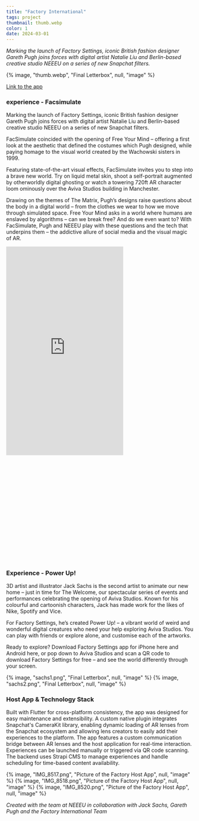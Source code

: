 ```yaml
---
title: "Factory International"
tags: project
thumbnail: thumb.webp
color: 1
date: 2024-03-01
---
```


*Marking the launch of Factory Settings, iconic British fashion designer Gareth Pugh joins forces with digital artist Natalie Liu and Berlin-based creative studio NEEEU on a series of new Snapchat filters.*

<span class="more"></span>

{% image, "thumb.webp", "Final Letterbox", null, "image" %}

[Link to the app](https://factoryinternational.org/whats-on/factory-settings/)

### experience - Facsimulate

Marking the launch of Factory Settings, iconic British fashion designer Gareth Pugh joins forces with digital artist Natalie Liu and Berlin-based creative studio NEEEU on a series of new Snapchat filters.

FacSimulate coincided with the opening of Free Your Mind – offering a first look at the aesthetic that defined the costumes which Pugh designed, while paying homage to the visual world created by the Wachowski sisters in 1999.

Featuring state-of-the-art visual effects, FacSimulate invites you to step into a brave new world. Try on liquid metal skin, shoot a self-portrait augmented by otherworldly digital ghosting or watch a towering 720ft AR character loom ominously over the Aviva Studios building in Manchester.

Drawing on the themes of The Matrix, Pugh’s designs raise questions about the body in a digital world – from the clothes we wear to how we move through simulated space. Free Your Mind asks in a world where humans are enslaved by algorithms – can we break free? And do we even want to? With FacSimulate, Pugh and NEEEU play with these questions and the tech that underpins them – the addictive allure of social media and the visual magic of AR.

<div class="iframe-with-asp" style="padding-bottom: 56%;">
  <iframe width="315" height="560"
    src="https://www.youtube.com/embed/IXV6oP9jZj8"
    title="YouTube video player"
    frameborder="0"
    allow="accelerometer; autoplay; clipboard-write; encrypted-media; gyroscope; picture-in-picture; web-share"
    allowfullscreen></iframe>
</div>


### Experience - Power Up!

3D artist and illustrator Jack Sachs is the second artist to animate our new home – just in time for The Welcome, our spectacular series of events and performances celebrating the opening of Aviva Studios. Known for his colourful and cartoonish characters, Jack has made work for the likes of Nike, Spotify and Vice.

For Factory Settings, he’s created Power Up! – a vibrant world of weird and wonderful digital creatures who need your help exploring Aviva Studios. You can play with friends or explore alone, and customise each of the artworks.

Ready to explore? Download Factory Settings app for iPhone here and Android here, or pop down to Aviva Studios and scan a QR code to download Factory Settings for free – and see the world differently through your screen.

<div class="gallery">
  {% image, "sachs1.png", "Final Letterbox", null, "image" %}
  {% image, "sachs2.png", "Final Letterbox", null, "image" %}
</div>

### Host App & Technology Stack

Built with Flutter for cross-platform consistency, the app was designed for easy maintenance and extensibility. A custom native plugin integrates Snapchat's CameraKit library, enabling dynamic loading of AR lenses from the Snapchat ecosystem and allowing lens creators to easily add their experiences to the platform.
The app features a custom communication bridge between AR lenses and the host application for real-time interaction. Experiences can be launched manually or triggered via QR code scanning. The backend uses Strapi CMS to manage experiences and handle scheduling for time-based content availability.

<div class="gallery">
  {% image, "IMG_8517.png", "Picture of the Factory Host App", null, "image" %}
  {% image, "IMG_8518.png", "Picture of the Factory Host App", null, "image" %}
  {% image, "IMG_8520.png", "Picture of the Factory Host App", null, "image" %}
</div>

*Created with the team at NEEEU in collaboration with Jack Sachs, Gareth Pugh and the Factory International Team*
